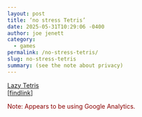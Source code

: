 ```yaml
---
layout: post
title: ‘no stress Tetris’
date: 2025-05-31T10:29:06 -0400
author: joe jenett
category:
  - games
permalink: /no-stress-tetris/
slug: no-stress-tetris
summary: (see the note about privacy)
---
```

<a title="Lazy Tetris" href="https://lazytetris.com/">Lazy Tetris</a><br>
[<a title="source" href="https://pinboard.in/u:findlink">findlink</a>]

<p class="note" style="color:darkred;">
Note: Appears to be using Google Analytics.
</p>




<a href="https://brid.gy/publish/mastodon"></a>